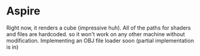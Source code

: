 # Aspire
Right now, it renders a cube (impressive huh). All of the paths for shaders and files are hardcoded. so it won't work on any other machine without modification. Implementing an OBJ file loader soon (partial implementation is in)
